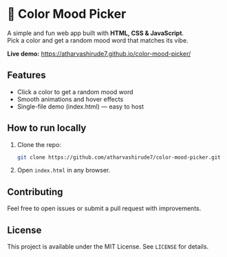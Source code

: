 # 🎨 Color Mood Picker

A simple and fun web app built with **HTML, CSS & JavaScript**.  
Pick a color and get a random mood word that matches its vibe.

**Live demo:** https://atharvashirude7.github.io/color-mood-picker/

## Features
- Click a color to get a random mood word
- Smooth animations and hover effects
- Single-file demo (index.html) — easy to host

## How to run locally
1. Clone the repo:
   ```bash
   git clone https://github.com/atharvashirude7/color-mood-picker.git
   ```
2. Open `index.html` in any browser.

## Contributing
Feel free to open issues or submit a pull request with improvements.

## License
This project is available under the MIT License. See `LICENSE` for details.
